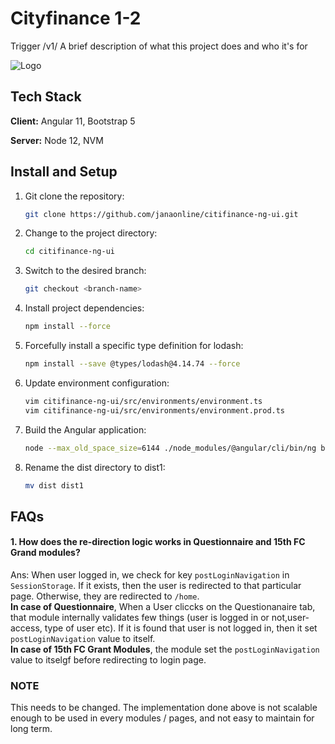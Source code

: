# Cityfinance 1-2
Trigger 
/v1/
A brief description of what this project does and who it's for

![Logo](https://cityfinance.in/assets/M%20FIGMA/city-finance-ranking.png)

## Tech Stack

**Client:** Angular 11, Bootstrap 5 

**Server:** Node 12, NVM

## Install and Setup

1. Git clone the repository:

   ```bash
   git clone https://github.com/janaonline/citifinance-ng-ui.git
   ```

2. Change to the project directory:

   ```bash
   cd citifinance-ng-ui
   ```

3. Switch to the desired branch:

   ```bash
   git checkout <branch-name>
   ```

4. Install project dependencies:

   ```bash
   npm install --force
   ```

5. Forcefully install a specific type definition for lodash:

   ```bash
   npm install --save @types/lodash@4.14.74 --force
   ```

6. Update environment configuration:

   ```bash
   vim citifinance-ng-ui/src/environments/environment.ts
   vim citifinance-ng-ui/src/environments/environment.prod.ts
   ```

7. Build the Angular application:
   ```bash
   node --max_old_space_size=6144 ./node_modules/@angular/cli/bin/ng build --prod
   ```
8. Rename the dist directory to dist1:
   ```bash
   mv dist dist1
   ```

## FAQs

#### 1. How does the re-direction logic works in Questionnaire and 15th FC Grand modules?

Ans: When user logged in, we check for key `postLoginNavigation` in `SessionStorage`. If it exists, then
the user is redirected to that particular page. Otherwise, they are redirected to `/home`.  
 **In case of Questionnaire**, When a User cliccks on the Questionanaire tab, that module internally validates few things (user is logged in or not,user-access, type of user etc). If it is found that user is not logged in, then it set `postLoginNavigation` value to itself.  
 **In case of 15th FC Grant Modules**, the module set the `postLoginNavigation` value to itselgf before redirecting to login page.

### NOTE

This needs to be changed. The implementation done above is not scalable enough to be used in every modules / pages, and not easy to maintain for long term.



<!-- Security scan triggered at 2025-09-02 04:39:51 -->



